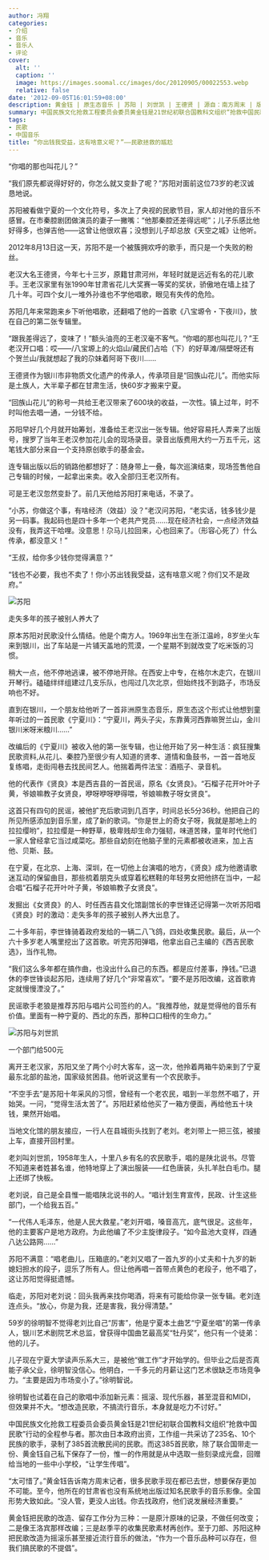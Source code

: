 ```yaml
---
author: 冯翔
categories:
- 介绍
- 音乐
- 音乐人
- 评论
cover:
  alt: ''
  caption: ''
  image: https://images.soomal.cc/images/doc/20120905/00022553.webp
  relative: false
date: '2012-09-05T16:01:59+08:00'
description: 黄金钰 | 原生态音乐 | 苏阳 | 刘世凯 | 王德贤 | 源自：南方周末 | 版权：转载 |  平均/总评分：09.00/18
summary: 中国民族文化抢救工程委员会委员黄金钰是21世纪初联合国教科文组织“抢救中国民歌”行动的全程参与者。那次由日本政府出资，工作组一共采访了235名、10个民族的歌手，录制了385首流散民间的民歌。而这385首民歌，除了联合国带走一份、黄金钰自己私下保存了一份，惟一的作用就是从中选取一些刻录成光盘……
tags:
- 民歌
- 中国音乐
title: “你出钱我受益，这有啥意义呢？”――民歌拯救的尴尬
---
```


“你唱的那也叫花儿？”



“我们原先都说得好好的，你怎么就又变卦了呢？”苏阳对面前这位73岁的老汉诚恳地说。

苏阳被看做宁夏的一个文化符号，多次上了央视的民歌节目，家人却对他的音乐不感冒。在市秦腔剧团做演员的妻子一撇嘴：“他那秦腔还差得远呢”；儿子乐感比他好得多，也弹吉他――这曾让他很欢喜；没想到儿子却总放《天空之城》让他听。

2012年8月13日这一天，苏阳不是一个被簇拥欢呼的歌手，而只是一个失败的粉丝。

老汉大名王德贤，今年七十三岁，原籍甘肃河州，年轻时就是远近有名的花儿歌手。王老汉家里有张1990年甘肃省花儿大奖赛一等奖的奖状，骄傲地在墙上挂了几十年。可四个女儿一堆外孙谁也不学他唱歌，眼见有失传的危险。

苏阳几年来常跑来乡下听他唱歌，还翻唱了他的一首歌《八宝塬令・下夜川》，放在自己的第二张专辑里。

“跟我差得远了，变味了！”额头油亮的王老汉毫不客气。“你唱的那也叫花儿？”王老汉开口唱：哎――/八宝塬上的火焰山/藏民们占哈（下）的好草滩/隔壁呀还有个贺兰山/我就想起了我的尕妹着阿哥下夜川……

王德贤作为银川市非物质文化遗产的传承人，传承项目是“回族山花儿”。而他实际是土族人，大半辈子都在甘肃生活，快60岁才搬来宁夏。

“回族山花儿”的称号一共给王老汉带来了600块的收益，一次性。镇上过年，时不时叫他去唱一通，一分钱不给。

苏阳早好几个月就开始筹划，准备给王老汉出一张专辑。他好容易托人弄来了出版号，搜罗了当年王老汉参加花儿会的现场录音。录音出版费用大约一万五千元，这笔钱大部分来自一个支持原创歌手的基金会。

连专辑出版以后的销路他都想好了：随身带上一叠，每次巡演结束，现场签售他自己专辑的时候，一起拿出来卖。收入全部归王老汉所有。

可是王老汉忽然变卦了。前几天他给苏阳打来电话，不录了。

“小苏，你做这个事，有啥经济（效益）没？”老汉问苏阳，“老实话，钱多钱少是另一码事。我起码也是四十多年一个老共产党员……现在经济社会，一点经济效益没有，我弄这干哈哩。没意思！尕马儿拉回来，心也回来了。（形容心死了）什么传承，都没意义！”

“王叔，给你多少钱你觉得满意？”

“钱也不必要，我也不卖了！你小苏出钱我受益，这有啥意义呢？你们又不是政府。”

![苏阳](https://images.soomal.cc/images/doc/20120905/00022552.webp)





走失多年的孩子被别人养大了

原本苏阳对民歌没什么情结。他是个南方人。1969年出生在浙江温岭，8岁坐火车来到银川，出了车站是一片铺天盖地的荒漠，一个星期不到就改变了吃米饭的习惯。

稍大一点，他不停地逃课，被不停地开除。在西安上中专，在格尔木走穴，在银川开琴行。磕磕绊绊组建过几支乐队，也闯过几次北京，但始终找不到路子，市场反响也不好。

直到在银川，一个朋友给他听了一首非洲原生态音乐，原生态这个形式让他想到童年听过的一首民歌《宁夏川》：“宁夏川，两头子尖，东靠黄河西靠嘛贺兰山，金川银川米呀米粮川……”

改编后的《宁夏川》被收入他的第一张专辑，也让他开始了另一种生活：疯狂搜集民歌资料,从花儿、秦腔乃至很少有人知道的贤孝、道情和鱼鼓书，一首一首地反复练唱，走街闯巷去找民间艺人。他揣着两件法宝：酒瓶子、录音机。

他的代表作《贤良》本是西吉县的一首民谣，原名《女贤良》。“石榴子花开叶叶子黄，爷娘嘛教子女贤良，咿呀咿呀咿得喂，爷娘嘛教子呀女贤良”。

这首只有四句的民谣，被他扩充后歌词到几百字，时间总长5分36秒。他把自己的所见所感添加到音乐里，成了新的歌词。“你是世上的奇女子呀，我就是那地上的拉拉缨哟”，拉拉缨是一种野草，极卑贱却生命力强韧，味道苦辣，童年时代他们一家人曾经拿它当过咸菜吃。那些自幼刻在他脑子里的元素都被收进来，加上吉他、贝斯、鼓。

在宁夏，在北京、上海、深圳，在一切他上台演唱的地方，《贤良》成为他邀请歌迷互动的保留曲目，那些梳着朋克头或穿着松糕鞋的年轻男女把他挤在当中，一起合唱“石榴子花开叶叶子黄，爷娘嘛教子女贤良”。

发掘出《女贤良》的人、时任西吉县文化馆副馆长的李世锋还记得第一次听苏阳唱《贤良》时的激动：走失多年的孩子被别人养大出息了。

二十多年前，李世锋骑着政府发给的一辆二八飞鸽，四处收集民歌。最后，从一个六十多岁老人嘴里挖出了这首歌。听完苏阳弹唱，他拿出自己主编的《西吉民歌选》，当作礼物。

“我们这么多年都在搞作曲，也没出什么自己的东西。都是应付差事，挣钱。”已退休的李世锋谈起苏阳，连续用了好几个“非常喜欢”。“要不是苏阳改编，这首歌肯定就慢慢湮没了。”

民谣歌手老狼是推荐苏阳与唱片公司签约的人。“我推荐他，就是觉得他的音乐有价值。里面有一种宁夏的、西北的东西，那种口口相传的生命力。”

![苏阳与刘世凯](https://images.soomal.cc/images/doc/20120905/00022553.webp)





一个部门给500元

离开王老汉家，苏阳又坐了两个小时大客车，这一次，他拎着两箱牛奶来到了宁夏最东北部的盐池，国家级贫困县。他听说这里有一个农民歌手。

“不空手去”是苏阳十年采风的习惯，曾经有一个老农民，唱到一半忽然不唱了，开始哭。一问，“觉得生活太苦了”。苏阳赶紧给他买了一箱方便面，再给他五十块钱，果然开始唱。

当地文化馆的朋友接应，一行人在县城街头找到了老刘。老刘带上一把三弦，被接上车，直接开回村里。

老刘叫刘世凯，1958年生人，十里八乡有名的农民歌手，唱的是陕北说书。尽管不知道来者姓甚名谁，他特地穿上了演出服装――红色唐装，头扎羊肚白毛巾。腿上还绑了快板。

老刘说，自己是全县惟一能唱陕北说书的人。“唱计划生育宣传，民政、计生这些部门，一个给我五百。”

“一代伟人毛泽东，他是人民大救星。”老刘开唱，嗓音高亢，底气很足。这些年，他的主要客户是地方政府。为此他编了不少主旋律段子。“如今盐池大变样，四通八达公路网……”

苏阳不满意：“唱老曲儿，压箱底的。”老刘又唱了一首九岁的小丈夫和十九岁的新媳妇担水的段子，逗乐了所有人。但让他再唱一首带点黄色的老段子，他不唱了，这让苏阳觉得挺遗憾。

临走，苏阳对老刘说：回头我再来找你喝酒，将来有可能给你录一张专辑。老刘连连点头。“放心，你是为我，还是害我，我分得清楚。”

59岁的徐明智不觉得老刘比自己“厉害”，他是宁夏本土曲艺“宁夏坐唱”的第一传承人，银川艺术剧院艺术总监，曾获得中国曲艺最高奖“牡丹奖”，他只有一个徒弟：他的儿子。

儿子现在宁夏大学读声乐系大三，是被他“做工作”才开始学的。但毕业之后是否真能子承父业，徐明智没信心。他明白，一千多元的月薪让这门艺术很缺乏市场竞争力。“主要是因为市场变小了。”徐明智说。

徐明智也试着在自己的歌唱中添加新元素：摇滚、现代乐器，甚至混音和MIDI，但效果并不大。“想改造民歌，不搞流行音乐，本身就是吃力不讨好。”

中国民族文化抢救工程委员会委员黄金钰是21世纪初联合国教科文组织“抢救中国民歌”行动的全程参与者。那次由日本政府出资，工作组一共采访了235名、10个民族的歌手，录制了385首流散民间的民歌。而这385首民歌，除了联合国带走一份、黄金钰自己私下保存了一份，惟一的作用就是从中选取一些刻录成光盘，回赠给当地的一些中小学校，“让学生传唱”。

“太可惜了。”黄金钰告诉南方周末记者，很多民歌手现在都已去世，想要保存更加不可能。至今，他所在的甘肃省也没有系统地出版过知名民歌手的音乐影像。全国形势大致如此。“没人管，更没人出钱。你去找政府，他们说发展经济重要。”

黄金钰把民歌的改造、留存工作分为三种：一是原汁原味的记录，不做任何改变；二是像王洛宾那样改编；三是赵季平的收集民歌素材再创作。至于刀郎、苏阳这种把民歌改造为摇滚乐甚至接近流行音乐的做法，“作为一个音乐品种可以存在，但我们搞民歌的不提倡”。